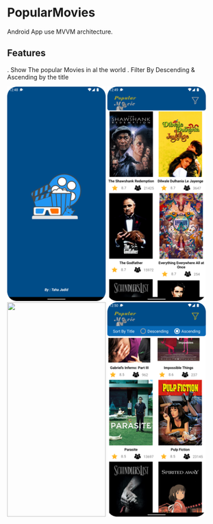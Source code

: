 # PopularMovies

Android App use MVVM architecture.

## Features

. Show The popular Movies in al the world
. Filter By Descending & Ascending by the title

<img src="https://github.com/tahajadid/PopularMovies/blob/main/Demo/screen1.png" width="230" height="500"/>
<img src="https://github.com/tahajadid/PopularMovies/blob/main/Demo/screen2.png" width="230" height="500"/>
<img src="https://github.com/tahajadid/PopularMovies/blob/main/Demo/screen3.png" width="230" height="500"/>
<img src="https://github.com/tahajadid/PopularMovies/blob/main/Demo/screen4.png" width="230" height="500"/>
